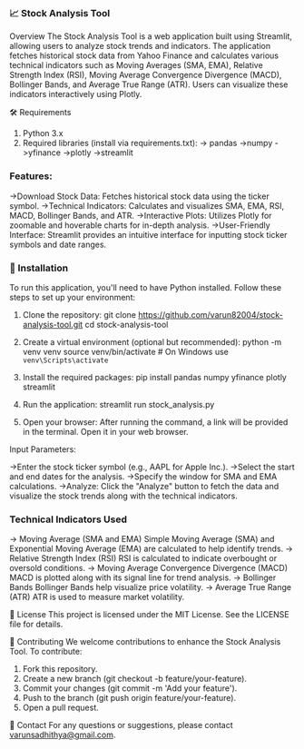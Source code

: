 ### 📈 Stock Analysis Tool

Overview
The Stock Analysis Tool is a web application built using Streamlit, allowing users to analyze stock trends and indicators. The application fetches historical stock data from Yahoo Finance and calculates various technical indicators such as Moving Averages (SMA, EMA), Relative Strength Index (RSI), Moving Average Convergence Divergence (MACD), Bollinger Bands, and Average True Range (ATR). Users can visualize these indicators interactively using Plotly.

🛠 Requirements
1) Python 3.x
2) Required libraries (install via requirements.txt):
   -> pandas
   ->numpy
   ->yfinance
   ->plotly
   ->streamlit

### Features:
->Download Stock Data: Fetches historical stock data using the ticker symbol.
->Technical Indicators: Calculates and visualizes SMA, EMA, RSI, MACD, Bollinger Bands, and ATR.
->Interactive Plots: Utilizes Plotly for zoomable and hoverable charts for in-depth analysis.
->User-Friendly Interface: Streamlit provides an intuitive interface for inputting stock ticker symbols and date ranges.

### 🚀 Installation
To run this application, you'll need to have Python installed. Follow these steps to set up your environment:

1) Clone the repository:
   git clone https://github.com/varun82004/stock-analysis-tool.git
   cd stock-analysis-tool


3) Create a virtual environment (optional but recommended):
   python -m venv venv
   source venv/bin/activate  # On Windows use `venv\Scripts\activate`

4) Install the required packages:
   pip install pandas numpy yfinance plotly streamlit

5) Run the application:
   streamlit run stock_analysis.py

6) Open your browser:
   After running the command, a link will be provided in the terminal. Open it in your web browser.




Input Parameters:

->Enter the stock ticker symbol (e.g., AAPL for Apple Inc.).
->Select the start and end dates for the analysis.
->Specify the window for SMA and EMA calculations.
->Analyze: Click the "Analyze" button to fetch the data and visualize the stock trends along with the technical indicators.

### Technical Indicators Used
-> Moving Average (SMA and EMA)
   Simple Moving Average (SMA) and Exponential Moving Average (EMA) are calculated to help identify trends.
-> Relative Strength Index (RSI)
   RSI is calculated to indicate overbought or oversold conditions.
-> Moving Average Convergence Divergence (MACD)
   MACD is plotted along with its signal line for trend analysis.
-> Bollinger Bands
   Bollinger Bands help visualize price volatility.
-> Average True Range (ATR)
   ATR is used to measure market volatility.

📄 License
This project is licensed under the MIT License. See the LICENSE file for details.

🤝 Contributing
We welcome contributions to enhance the Stock Analysis Tool. To contribute:
1) Fork this repository.
2) Create a new branch (git checkout -b feature/your-feature).
3) Commit your changes (git commit -m 'Add your feature').
4) Push to the branch (git push origin feature/your-feature).
5) Open a pull request.

👤 Contact
For any questions or suggestions, please contact varunsadhithya@gmail.com.
